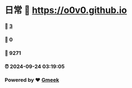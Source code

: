 # 日常 :link: https://o0v0.github.io 
### :page_facing_up: [3](https://o0v0.github.io/tag.html) 
### :speech_balloon: 0 
### :hibiscus: 9271 
### :alarm_clock: 2024-09-24 03:19:05 
### Powered by :heart: [Gmeek](https://github.com/Meekdai/Gmeek)
